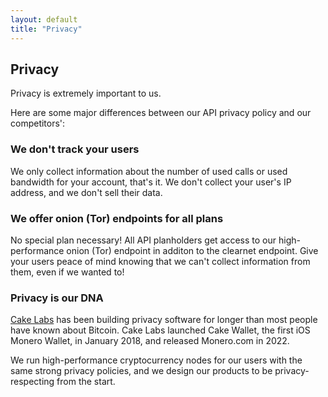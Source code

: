 ```yaml
---
layout: default
title: "Privacy"
---
```


## Privacy

Privacy is extremely important to us.

Here are some major differences between our API privacy policy and our competitors':

### We don't track your users

We only collect information about the number of used calls or used bandwidth for your account, that's it. We don't collect your user's IP address, and we don't sell their data.

### We offer onion (Tor) endpoints for all plans

No special plan necessary! All API planholders get access to our high-performance onion (Tor) endpoint in additon to the clearnet endpoint. Give your users peace of mind knowing that we can't collect information from them, even if we wanted to!

### Privacy is our DNA

[Cake Labs](https://cakelabs.com) has been building privacy software for longer than most people have known about Bitcoin. Cake Labs launched Cake Wallet, the first iOS Monero Wallet, in January 2018, and released Monero.com in 2022.

We run high-performance cryptocurrency nodes for our users with the same strong privacy policies, and we design our products to be privacy-respecting from the start.
